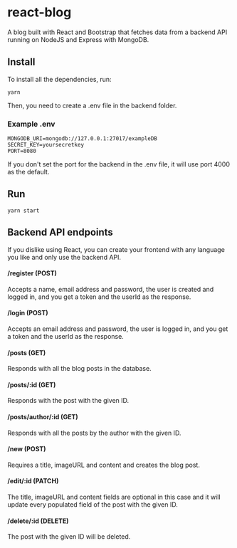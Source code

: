 # react-blog

A blog built with React and Bootstrap that fetches data from a backend API running on NodeJS and Express with MongoDB.


## Install

To install all the dependencies, run:
```
yarn
```
Then, you need to create a .env file in the backend folder.

### Example .env

```
MONGODB_URI=mongodb://127.0.0.1:27017/exampleDB
SECRET_KEY=yoursecretkey
PORT=8080
```
If you don't set the port for the backend in the .env file, it will use port 4000 as the default.

## Run

```
yarn start
```

## Backend API endpoints

If you dislike using React, you can create your frontend with any language you like and only use the backend API.

#### /register (POST)

Accepts a name, email address and password, the user is created and logged in, and you get a token and the userId as the response.

#### /login (POST)

Accepts an email address and password, the user is logged in, and you get a token and the userId as the response.

#### /posts (GET)

Responds with all the blog posts in the database.

#### /posts/:id (GET)

Responds with the post with the given ID.

#### /posts/author/:id (GET)

Responds with all the posts by the author with the given ID.

#### /new (POST)

Requires a title, imageURL and content and creates the blog post.

#### /edit/:id (PATCH)

The title, imageURL and content fields are optional in this case and it will update every populated field of the post with the given ID.

#### /delete/:id (DELETE)

The post with the given ID will be deleted.
